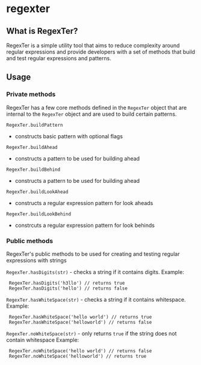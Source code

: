 # regexter

## What is RegexTer?

RegexTer is a simple utility tool that aims to reduce complexity around regular expressions and provide developers with a set of methods that build and test regular expressions and patterns.

## Usage

### Private methods

RegexTer has a few core methods defined in the `RegexTer` object that are internal to the `RegexTer` object and are used to build certain patterns.

`RegexTer.buildPattern`
 * constructs basic pattern with optional flags
 
`RegexTer.buildAhead`
 * constructs a pattern to be used for building ahead
 
`RegexTer.buildBehind`
 * constructs a pattern to be used for building ahead
 
`RegexTer.buildLookAhead`
 * constructs a regular expression pattern for look aheads
 
`RegexTer.buildLookBehind`
 * constrcuts a regular expression pattern for look behinds
 
### Public methods

RegexTer's public methods to be used for creating and testing regular expressions with strings

`RegexTer.hasDigits(str)` - checks a string if it contains digits.
 Example:
 ```
  RegexTer.hasDigits('h3llo') // returns true
  RegexTer.hasDigits('hello') // returns false
 ```
 
 `RegexTer.hasWhiteSpace(str)` - checks a string if it contains whitespace.
 Example:
 ```
  RegexTer.hasWhiteSpace('hello world') // returns true
  RegexTer.hasWhiteSpace('helloworld') // returns false
 ```
 
 `RegexTer.noWhiteSpace(str)` - only returns `true` if the string does not contain whitespace
 Example:
 ```
  RegexTer.noWhiteSpace('hello world') // returns false
  RegexTer.noWhiteSpace('helloworld') // returns true
 ```
 
 




